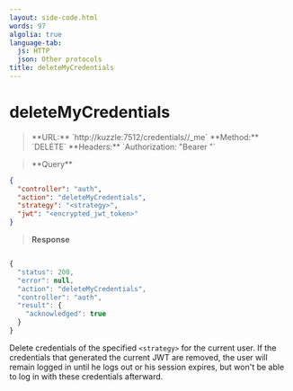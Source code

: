 ```yaml
---
layout: side-code.html
words: 97
algolia: true
language-tab:
  js: HTTP
  json: Other protocols
title: deleteMyCredentials
---
```


# deleteMyCredentials


<blockquote class="js">
<p>
**URL:** `http://kuzzle:7512/credentials/<strategy>/_me`  
**Method:** `DELETE`  
**Headers:** `Authorization: "Bearer <encrypted_jwt_token>"`
</p>
</blockquote>


<blockquote class="json">
<p>
**Query**
</p>
</blockquote>

```json
{
  "controller": "auth",
  "action": "deleteMyCredentials",
  "strategy": "<strategy>",
  "jwt": "<encrypted_jwt_token>"
}
```

>**Response**

```javascript

{
  "status": 200,
  "error": null,
  "action": "deleteMyCredentials",
  "controller": "auth",
  "result": {
    "acknowledged": true
  }
}
```

Delete credentials of the specified `<strategy>` for the current user. If the credentials that generated the current JWT are removed, the user will remain logged in until he logs out or his session expires, but won't be able to log in with these credentials afterward.
